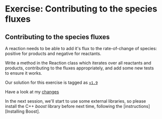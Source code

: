 Exercise: Contributing to the species fluxes
============================================

Contributing to the species fluxes
----------------------------------

A reaction needs to be able to add it's flux to the rate-of-change of species: positive for products and negative for reactants.

Write a method in the Reaction class which iterates over all reactants and products, contributing to the fluxes appropriately, and
add some new tests to ensure it works.

Our solution for this exercise is tagged as [`v1.9`](https://github.com/UCL/rsd-cppcourse-example/tree/v1.9)

Have a look at my [changes](https://github.com/UCL/rsd-cppcourse-example/compare/v1.8...v1.9)

In the next session, we'll start to use some external libraries, so please install the C++ *boost* library before next time, 
following the [instructions][Installing Boost].
